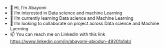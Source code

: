 - 👋 Hi, I’m Abayomi
- 👀 I’m interested in Data science and machine Learning 
- 🌱 I’m currently learning Data science and Machine Learning
- 💞️ I’m looking to collaborate on project across Data science and Machine Laerning 
- 📫 You can reach me on Linkedin with this link https://www.linkedin.com/in/abayomi-abiodun-49201a1ab/

<!---
Abayomi2020-data/Abayomi2020-data is a ✨ special ✨ repository because its `README.md` (this file) appears on your GitHub profile.
You can click the Preview link to take a look at your changes.
--->
